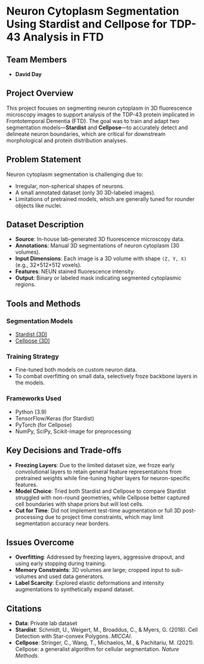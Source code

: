 # Neuron Cytoplasm Segmentation Using Stardist and Cellpose for TDP-43 Analysis in FTD

## Team Members

- **David Day**

## Project Overview

This project focuses on segmenting neuron cytoplasm in 3D fluorescence microscopy images to support analysis of the TDP-43 protein implicated in Frontotemporal Dementia (FTD). The goal was to train and adapt two segmentation models—**Stardist** and **Cellpose**—to accurately detect and delineate neuron boundaries, which are critical for downstream morphological and protein distribution analyses.

## Problem Statement

Neuron cytoplasm segmentation is challenging due to:

- Irregular, non-spherical shapes of neurons.
- A small annotated dataset (only 30 3D-labeled images).
- Limitations of pretrained models, which are generally tuned for rounder objects like nuclei.

## Dataset Description

- **Source**: In-house lab-generated 3D fluorescence microscopy data.
- **Annotations**: Manual 3D segmentations of neuron cytoplasm (30 volumes).
- **Input Dimensions**: Each image is a 3D volume with shape `(Z, Y, X)` (e.g., 32×512×512 voxels).
- **Features**: NEUN stained fluorescence intensity.
- **Output**: Binary or labeled mask indicating segmented cytoplasmic regions.

## Tools and Methods

### Segmentation Models

  - [Stardist (3D)](https://github.com/stardist/stardist)
  - [Cellpose (3D)](https://github.com/MouseLand/cellpose)

### Training Strategy

  - Fine-tuned both models on custom neuron data.
  - To combat overfitting on small data, selectively froze backbone layers in the models.

### Frameworks Used

  - Python (3.9)
  - TensorFlow/Keras (for Stardist)
  - PyTorch (for Cellpose)
  - NumPy, SciPy, Scikit-image for preprocessing

## Key Decisions and Trade-offs

- **Freezing Layers**: Due to the limited dataset size, we froze early convolutional layers to retain general feature representations from pretrained weights while fine-tuning higher layers for neuron-specific features.
- **Model Choice**: Tried both Stardist and Cellpose to compare Stardist struggled with non-round geometries, while Cellpose better captured cell boundaries with shape priors but will lost cells.
- **Cut for Time**: Did not implement test-time augmentation or full 3D post-processing due to project time constraints, which may limit segmentation accuracy near borders.

## Issues Overcome

- **Overfitting**: Addressed by freezing layers, aggressive dropout, and using early stopping during training.
- **Memory Constraints**: 3D volumes are large; cropped input to sub-volumes and used data generators.
- **Label Scarcity**: Explored elastic deformations and intensity augmentations to synthetically expand dataset.

## Citations

* **Data**: Private lab dataset
* **Stardist**: Schmidt, U., Weigert, M., Broaddus, C., & Myers, G. (2018). Cell Detection with Star-convex Polygons. *MICCAI*.
* **Cellpose**: Stringer, C., Wang, T., Michaelos, M., & Pachitariu, M. (2021). Cellpose: a generalist algorithm for cellular segmentation. *Nature Methods*.
